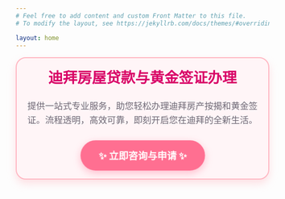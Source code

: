 ```yaml
---
# Feel free to add content and custom Front Matter to this file.
# To modify the layout, see https://jekyllrb.com/docs/themes/#overriding-theme-defaults

layout: home
---
```


<style>
.promo-card {
  border: 2px solid #FFB6C1; /* 可爱的粉色边框 */
  border-radius: 20px; /* 更圆润的边角 */
  padding: 1rem; /* 增加内边距，让内容更舒展 */
  text-align: center;
  max-width: 700px;
  margin: 1rem auto;
  box-shadow: 0 8px 16px rgba(255, 182, 193, 0.4); /* 柔和的粉色阴影 */
  background: #FFF5F7; /* 非常浅的粉色背景 */
  transition: transform 0.3s ease, box-shadow 0.3s ease;
}
.promo-card:hover {
  transform: translateY(-5px);
  box-shadow: 0 12px 24px rgba(255, 182, 193, 0.6); /* 悬停时阴影加深 */
}
.promo-card h2 {
  margin-top: 0;
  font-size: 1.8rem;
  color: #D90368; /* 深粉色标题，更醒目 */
}
.promo-card p {
  color: #6D6875; /* 柔和的灰色文字 */
  font-size: 1.1rem;
  line-height: 1.6;
}
.promo-button {
  display: inline-block;
  background-color: #FF6F91; /* 可爱的粉色/珊瑚色 */
  color: white;
  padding: 16px 36px; /* 增加内边距，让按钮更大 */
  text-decoration: none;
  border-radius: 30px; /* 更圆润的“药丸”形状 */
  font-weight: bold;
  font-size: 1.2rem; /* 增大字体 */
  margin-top: 0.5rem;
  transition: all 0.3s ease; /* 平滑所有过渡效果 */
  box-shadow: 0 5px 15px rgba(255, 111, 145, 0.4); /* 柔和的同色系阴影 */
  animation: pulse-animation 2s infinite; /* 应用动画 */
  border: none;
}
.promo-button:hover {
  background-color: #FF4A75; /* 悬停时颜色加深 */
  transform: translateY(-4px) rotate(-2deg); /* 俏皮的悬停效果 */
  box-shadow: 0 8px 25px rgba(255, 111, 145, 0.6); /* 悬停时阴影更深 */
  animation-play-state: paused; /* 鼠标悬停时暂停动画 */
}

/* 定义脉冲动画 */
@keyframes pulse-animation {
  0% {
    transform: scale(1);
  }
  50% {
    transform: scale(1.05);
  }
  100% {
    transform: scale(1);
  }
}
</style>

<div class="promo-card">
  <h2>迪拜房屋贷款与黄金签证办理</h2>
  <p>提供一站式专业服务，助您轻松办理迪拜房产按揭和黄金签证。流程透明，高效可靠，即刻开启您在迪拜的全新生活。</p>
  <a href="/Dubai-morgage-and-golden-visa/" class="promo-button">✨ 立即咨询与申请 ✨</a>
</div>
